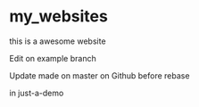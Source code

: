 # my_websites

this is a awesome website

Edit on example branch

Update made on master on Github before rebase

in just-a-demo
